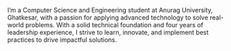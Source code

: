 I’m a Computer Science and Engineering student at Anurag University, Ghatkesar,
with a passion for applying advanced technology to solve real-world problems. 
With a solid technical foundation and four years of leadership experience, 
I strive to learn, innovate, and implement best practices to drive impactful solutions.
